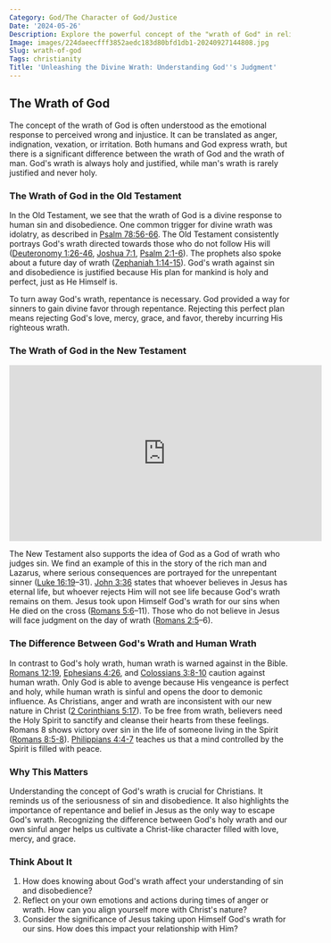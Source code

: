 ```yaml
---
Category: God/The Character of God/Justice
Date: '2024-05-26'
Description: Explore the powerful concept of the "wrath of God" in religious beliefs and traditions. Uncover the significance, interpretations, and impact of this divine attribute in various faiths worldwide.
Image: images/224daeecfff3852aedc183d80bfd1db1-20240927144808.jpg
Slug: wrath-of-god
Tags: christianity
Title: 'Unleashing the Divine Wrath: Understanding God''s Judgment'
---
```


## The Wrath of God

The concept of the wrath of God is often understood as the emotional response to perceived wrong and injustice. It can be translated as anger, indignation, vexation, or irritation. Both humans and God express wrath, but there is a significant difference between the wrath of God and the wrath of man. God's wrath is always holy and justified, while man's wrath is rarely justified and never holy.

### The Wrath of God in the Old Testament

In the Old Testament, we see that the wrath of God is a divine response to human sin and disobedience. One common trigger for divine wrath was idolatry, as described in [Psalm 78:56-66](https://www.bibleref.com/Psalm/78/Psalm-78-56.html). The Old Testament consistently portrays God's wrath directed towards those who do not follow His will ([Deuteronomy 1:26-46](https://www.bibleref.com/Deuteronomy/1/Deuteronomy-1-26.html), [Joshua 7:1](https://www.bibleref.com/Joshua/7/Joshua-7-1.html), [Psalm 2:1-6](https://www.bibleref.com/Psalm/2/Psalm-2-1.html)). The prophets also spoke about a future day of wrath ([Zephaniah 1:14-15](https://www.bibleref.com/Zephaniah/1/Zephaniah-1-14.html)). God's wrath against sin and disobedience is justified because His plan for mankind is holy and perfect, just as He Himself is.

To turn away God's wrath, repentance is necessary. God provided a way for sinners to gain divine favor through repentance. Rejecting this perfect plan means rejecting God's love, mercy, grace, and favor, thereby incurring His righteous wrath.

### The Wrath of God in the New Testament


<iframe width="560" height="315" src="https://www.youtube.com/embed/fH0jaAadik4" frameborder="0" allow="autoplay; encrypted-media" allowfullscreen></iframe>


The New Testament also supports the idea of God as a God of wrath who judges sin. We find an example of this in the story of the rich man and Lazarus, where serious consequences are portrayed for the unrepentant sinner ([Luke 16:19](https://www.bibleref.com/Luke/16/Luke-16-19.html)–31). [John 3:36](https://www.bibleref.com/John/3/John-3-36.html) states that whoever believes in Jesus has eternal life, but whoever rejects Him will not see life because God's wrath remains on them. Jesus took upon Himself God's wrath for our sins when He died on the cross ([Romans 5:6](https://www.bibleref.com/Romans/5/Romans-5-6.html)–11). Those who do not believe in Jesus will face judgment on the day of wrath ([Romans 2:5](https://www.bibleref.com/Romans/2/Romans-2-5.html)–6).

### The Difference Between God's Wrath and Human Wrath

In contrast to God's holy wrath, human wrath is warned against in the Bible. [Romans 12:19](https://www.bibleref.com/Romans/12/Romans-12-19.html), [Ephesians 4:26](https://www.bibleref.com/Ephesians/4/Ephesians-4-26.html), and [Colossians 3:8-10](https://www.bibleref.com/Colossians/3/Colossians-3-8.html) caution against human wrath. Only God is able to avenge because His vengeance is perfect and holy, while human wrath is sinful and opens the door to demonic influence. As Christians, anger and wrath are inconsistent with our new nature in Christ ([2 Corinthians 5:17](https://www.bibleref.com/2-Corinthians/5/2-Corinthians-5-17.html)). To be free from wrath, believers need the Holy Spirit to sanctify and cleanse their hearts from these feelings. Romans 8 shows victory over sin in the life of someone living in the Spirit ([Romans 8:5-8](https://www.bibleref.com/Romans/8/Romans-8-5.html)). [Philippians 4:4-7](https://www.bibleref.com/Philippians/4/Philippians-4-4.html) teaches us that a mind controlled by the Spirit is filled with peace.

### Why This Matters

Understanding the concept of God's wrath is crucial for Christians. It reminds us of the seriousness of sin and disobedience. It also highlights the importance of repentance and belief in Jesus as the only way to escape God's wrath. Recognizing the difference between God's holy wrath and our own sinful anger helps us cultivate a Christ-like character filled with love, mercy, and grace.

### Think About It

1. How does knowing about God's wrath affect your understanding of sin and disobedience?
2. Reflect on your own emotions and actions during times of anger or wrath. How can you align yourself more with Christ's nature?
3. Consider the significance of Jesus taking upon Himself God's wrath for our sins. How does this impact your relationship with Him?